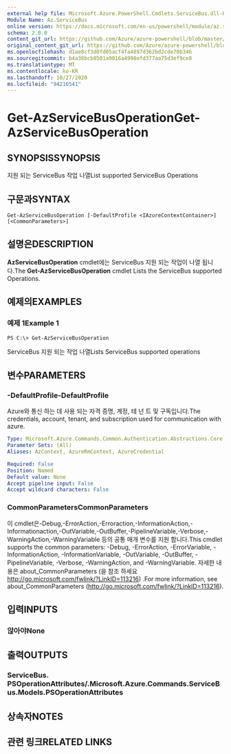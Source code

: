```yaml
---
external help file: Microsoft.Azure.PowerShell.Cmdlets.ServiceBus.dll-Help.xml
Module Name: Az.ServiceBus
online version: https://docs.microsoft.com/en-us/powershell/module/az.servicebus/get-azservicebusoperation
schema: 2.0.0
content_git_url: https://github.com/Azure/azure-powershell/blob/master/src/ServiceBus/ServiceBus/help/Get-AzServiceBusOperation.md
original_content_git_url: https://github.com/Azure/azure-powershell/blob/master/src/ServiceBus/ServiceBus/help/Get-AzServiceBusOperation.md
ms.openlocfilehash: d1ae8cf3d0fd05acf4fa4897d362bd2cde70b346
ms.sourcegitcommit: b4a38bcb0501a9016a4998efd377aa75d3ef9ce8
ms.translationtype: MT
ms.contentlocale: ko-KR
ms.lasthandoff: 10/27/2020
ms.locfileid: "94216541"
---
```

# <span data-ttu-id="c0e87-101">Get-AzServiceBusOperation</span><span class="sxs-lookup"><span data-stu-id="c0e87-101">Get-AzServiceBusOperation</span></span>

## <span data-ttu-id="c0e87-102">SYNOPSIS</span><span class="sxs-lookup"><span data-stu-id="c0e87-102">SYNOPSIS</span></span>
<span data-ttu-id="c0e87-103">지원 되는 ServiceBus 작업 나열</span><span class="sxs-lookup"><span data-stu-id="c0e87-103">List supported ServiceBus Operations</span></span>

## <span data-ttu-id="c0e87-104">구문과</span><span class="sxs-lookup"><span data-stu-id="c0e87-104">SYNTAX</span></span>

```
Get-AzServiceBusOperation [-DefaultProfile <IAzureContextContainer>] [<CommonParameters>]
```

## <span data-ttu-id="c0e87-105">설명은</span><span class="sxs-lookup"><span data-stu-id="c0e87-105">DESCRIPTION</span></span>
<span data-ttu-id="c0e87-106">**AzServiceBusOperation** cmdlet에는 ServiceBus 지원 되는 작업이 나열 됩니다.</span><span class="sxs-lookup"><span data-stu-id="c0e87-106">The **Get-AzServiceBusOperation** cmdlet Lists the ServiceBus supported Operations.</span></span>

## <span data-ttu-id="c0e87-107">예제의</span><span class="sxs-lookup"><span data-stu-id="c0e87-107">EXAMPLES</span></span>

### <span data-ttu-id="c0e87-108">예제 1</span><span class="sxs-lookup"><span data-stu-id="c0e87-108">Example 1</span></span>
```
PS C:\> Get-AzServiceBusOperation
```

<span data-ttu-id="c0e87-109">ServiceBus 지원 되는 작업 나열</span><span class="sxs-lookup"><span data-stu-id="c0e87-109">Lists ServiceBus supported operations</span></span>

## <span data-ttu-id="c0e87-110">변수</span><span class="sxs-lookup"><span data-stu-id="c0e87-110">PARAMETERS</span></span>

### <span data-ttu-id="c0e87-111">-DefaultProfile</span><span class="sxs-lookup"><span data-stu-id="c0e87-111">-DefaultProfile</span></span>
<span data-ttu-id="c0e87-112">Azure와 통신 하는 데 사용 되는 자격 증명, 계정, 테 넌 트 및 구독입니다.</span><span class="sxs-lookup"><span data-stu-id="c0e87-112">The credentials, account, tenant, and subscription used for communication with azure.</span></span>

```yaml
Type: Microsoft.Azure.Commands.Common.Authentication.Abstractions.Core.IAzureContextContainer
Parameter Sets: (All)
Aliases: AzContext, AzureRmContext, AzureCredential

Required: False
Position: Named
Default value: None
Accept pipeline input: False
Accept wildcard characters: False
```

### <span data-ttu-id="c0e87-113">CommonParameters</span><span class="sxs-lookup"><span data-stu-id="c0e87-113">CommonParameters</span></span>
<span data-ttu-id="c0e87-114">이 cmdlet은-Debug,-ErrorAction,-Erroraction,-InformationAction,-Informationaction,-OutVariable,-OutBuffer,-PipelineVariable,-Verbose,-WarningAction,-WarningVariable 등의 공통 매개 변수를 지원 합니다.</span><span class="sxs-lookup"><span data-stu-id="c0e87-114">This cmdlet supports the common parameters: -Debug, -ErrorAction, -ErrorVariable, -InformationAction, -InformationVariable, -OutVariable, -OutBuffer, -PipelineVariable, -Verbose, -WarningAction, and -WarningVariable.</span></span> <span data-ttu-id="c0e87-115">자세한 내용은 about_CommonParameters (을 참조 하세요 http://go.microsoft.com/fwlink/?LinkID=113216) .</span><span class="sxs-lookup"><span data-stu-id="c0e87-115">For more information, see about_CommonParameters (http://go.microsoft.com/fwlink/?LinkID=113216).</span></span>

## <span data-ttu-id="c0e87-116">입력</span><span class="sxs-lookup"><span data-stu-id="c0e87-116">INPUTS</span></span>

### <span data-ttu-id="c0e87-117">않아야</span><span class="sxs-lookup"><span data-stu-id="c0e87-117">None</span></span>

## <span data-ttu-id="c0e87-118">출력</span><span class="sxs-lookup"><span data-stu-id="c0e87-118">OUTPUTS</span></span>

### <span data-ttu-id="c0e87-119">ServiceBus. PSOperationAttributes/.</span><span class="sxs-lookup"><span data-stu-id="c0e87-119">Microsoft.Azure.Commands.ServiceBus.Models.PSOperationAttributes</span></span>

## <span data-ttu-id="c0e87-120">상속자</span><span class="sxs-lookup"><span data-stu-id="c0e87-120">NOTES</span></span>

## <span data-ttu-id="c0e87-121">관련 링크</span><span class="sxs-lookup"><span data-stu-id="c0e87-121">RELATED LINKS</span></span>
